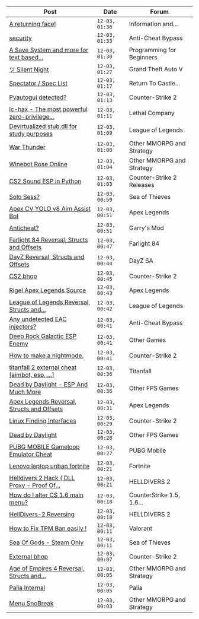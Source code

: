 |Post|Date|Forum|
|----|----|-----|
|[A returning face!](https://www.unknowncheats.me/forum/information-and-announcements/626849-returning.html)|`12-03, 01:36`|Information and...|
|[security](https://www.unknowncheats.me/forum/anti-cheat-bypass/626731-security.html)|`12-03, 01:33`|Anti-Cheat Bypass|
|[A Save System and more for text based...](https://www.unknowncheats.me/forum/programming-for-beginners/626865-save-system-text-based-adventure-game.html)|`12-03, 01:30`|Programming for Beginners|
|[ツ Silent Night](https://www.unknowncheats.me/forum/grand-theft-auto-v/604599-silent-night.html)|`12-03, 01:27`|Grand Theft Auto V|
|[Spectator / Spec List](https://www.unknowncheats.me/forum/return-to-castle-wolfenstein/614348-spectator-spec-list.html)|`12-03, 01:17`|Return To Castle...|
|[Pyautogui detected?](https://www.unknowncheats.me/forum/counter-strike-2-a/626918-pyautogui-detected.html)|`12-03, 01:13`|Counter-Strike 2|
|[lc-hax - The most powerful zero-privilege...](https://www.unknowncheats.me/forum/lethal-company/617830-lc-hax-powerful-zero-privilege-lethal-company-internal-cheat.html)|`12-03, 01:11`|Lethal Company|
|[Devirtualized stub.dll for study purposes](https://www.unknowncheats.me/forum/league-of-legends/626917-devirtualized-stub-dll-study-purposes.html)|`12-03, 01:09`|League of Legends|
|[War Thunder](https://www.unknowncheats.me/forum/other-mmorpg-and-strategy/85949-war-thunder.html)|`12-03, 01:08`|Other MMORPG and Strategy|
|[Winebot Rose Online](https://www.unknowncheats.me/forum/other-mmorpg-and-strategy/625663-winebot-rose-online.html)|`12-03, 01:04`|Other MMORPG and Strategy|
|[CS2 Sound ESP in Python](https://www.unknowncheats.me/forum/counter-strike-2-releases/617907-cs2-sound-esp-python.html)|`12-03, 01:03`|Counter-Strike 2 Releases|
|[Solo Sess?](https://www.unknowncheats.me/forum/sea-of-thieves/626916-solo-sess.html)|`12-03, 00:59`|Sea of Thieves|
|[Apex CV YOLO v8 Aim Assist Bot](https://www.unknowncheats.me/forum/apex-legends/624584-apex-cv-yolo-v8-aim-assist-bot.html)|`12-03, 00:51`|Apex Legends|
|[Anticheat?](https://www.unknowncheats.me/forum/garry-s-mod/621512-anticheat.html)|`12-03, 00:51`|Garry's Mod|
|[Farlight 84 Reversal, Structs and Offsets](https://www.unknowncheats.me/forum/farlight-84-a/580566-farlight-84-reversal-structs-offsets.html)|`12-03, 00:47`|Farlight 84|
|[DayZ Reversal, Structs and Offsets](https://www.unknowncheats.me/forum/dayz-sa/104269-dayz-reversal-structs-offsets.html)|`12-03, 00:44`|DayZ SA|
|[CS2 bhop](https://www.unknowncheats.me/forum/counter-strike-2-a/626904-cs2-bhop.html)|`12-03, 00:45`|Counter-Strike 2|
|[Rigel Apex Legends Source](https://www.unknowncheats.me/forum/apex-legends/623179-rigel-apex-legends-source.html)|`12-03, 00:43`|Apex Legends|
|[League of Legends Reversal, Structs and...](https://www.unknowncheats.me/forum/league-of-legends/310587-league-legends-reversal-structs-offsets.html)|`12-03, 00:42`|League of Legends|
|[Any undetected EAC injectors?](https://www.unknowncheats.me/forum/anti-cheat-bypass/626835-undetected-eac-injectors.html)|`12-03, 00:41`|Anti-Cheat Bypass|
|[Deep Rock Galactic ESP Enemy](https://www.unknowncheats.me/forum/other-games/626582-deep-rock-galactic-esp-enemy.html)|`12-03, 00:41`|Other Games|
|[How to make a nightmode.](https://www.unknowncheats.me/forum/counter-strike-2-a/626888-nightmode.html)|`12-03, 00:41`|Counter-Strike 2|
|[titanfall 2 external cheat \[aimbot, esp, ...\]](https://www.unknowncheats.me/forum/titanfall/469406-titanfall-2-external-cheat-aimbot-esp.html)|`12-03, 00:36`|Titanfall|
|[Dead by Daylight - ESP And Much More](https://www.unknowncheats.me/forum/other-fps-games/625890-dead-daylight-esp.html)|`12-03, 00:36`|Other FPS Games|
|[Apex Legends Reversal, Structs and Offsets](https://www.unknowncheats.me/forum/apex-legends/319804-apex-legends-reversal-structs-offsets.html)|`12-03, 00:31`|Apex Legends|
|[Linux Finding Interfaces](https://www.unknowncheats.me/forum/counter-strike-2-a/626913-linux-finding-interfaces.html)|`12-03, 00:29`|Counter-Strike 2|
|[Dead by Daylight](https://www.unknowncheats.me/forum/other-fps-games/178856-dead-daylight.html)|`12-03, 00:28`|Other FPS Games|
|[PUBG MOBILE Gameloop Emulator Cheat](https://www.unknowncheats.me/forum/pubg-mobile/576303-pubg-mobile-gameloop-emulator-cheat.html)|`12-03, 00:27`|PUBG Mobile|
|[Lenovo laptop unban fortnite](https://www.unknowncheats.me/forum/fortnite/626911-lenovo-laptop-unban-fortnite.html)|`12-03, 00:21`|Fortnite|
|[Helldivers 2 Hack ( DLL Proxy - Proof Of...](https://www.unknowncheats.me/forum/helldivers-2-a/625832-helldivers-2-hack-dll-proxy-proof-concept.html)|`12-03, 00:21`|HELLDIVERS 2|
|[How do I alter CS 1.6 main menu?](https://www.unknowncheats.me/forum/counterstrike-1-5-1-6-and-mods/625127-alter-cs-1-6-main-menu.html)|`12-03, 00:18`|CounterStrike 1.5, 1.6...|
|[HellDivers-2 Reversing](https://www.unknowncheats.me/forum/helldivers-2-a/623128-helldivers-2-reversing.html)|`12-03, 00:18`|HELLDIVERS 2|
|[How to Fix TPM Ban easily !](https://www.unknowncheats.me/forum/valorant/626786-fix-tpm-ban-easily.html)|`12-03, 00:11`|Valorant|
|[Sea Of Gods - Steam Only](https://www.unknowncheats.me/forum/sea-of-thieves/614719-sea-gods-steam.html)|`12-03, 00:11`|Sea of Thieves|
|[External bhop](https://www.unknowncheats.me/forum/counter-strike-2-a/626779-external-bhop.html)|`12-03, 00:07`|Counter-Strike 2|
|[Age of Empires 4 Reversal, Structs and...](https://www.unknowncheats.me/forum/other-mmorpg-and-strategy/589592-age-empires-4-reversal-structs-offsets.html)|`12-03, 00:05`|Other MMORPG and Strategy|
|[Palia Internal](https://www.unknowncheats.me/forum/palia/598138-palia-internal.html)|`12-03, 00:05`|Palia|
|[Menu SnoBreak](https://www.unknowncheats.me/forum/other-mmorpg-and-strategy/620147-menu-snobreak.html)|`12-03, 00:03`|Other MMORPG and Strategy|
